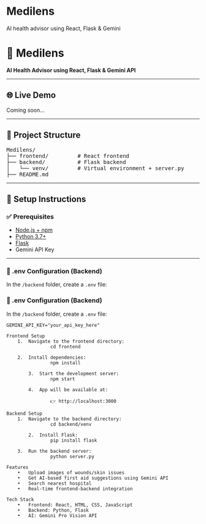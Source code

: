 # Medilens
AI health advisor using React, Flask &amp; Gemini

# 🧠 Medilens

**AI Health Advisor using React, Flask & Gemini API**

---

## 🌐 Live Demo

Coming soon...

---

## 📂 Project Structure

<pre>
Medilens/
├── frontend/         # React frontend
├── backend/          # Flask backend
│   └── venv/         # Virtual environment + server.py
├── README.md
</pre>

---

## 🔧 Setup Instructions

### ✅ Prerequisites

- [Node.js + npm](https://nodejs.org/)
- [Python 3.7+](https://www.python.org/)
- [Flask](https://flask.palletsprojects.com/)
- Gemini API Key

---

### 🧪 .env Configuration (Backend)

In the `/backend` folder, create a `.env` file:

### 🧪 .env Configuration (Backend)

In the `/backend` folder, create a `.env` file:

```env
GEMINI_API_KEY="your_api_key_here"

Frontend Setup
	1.	Navigate to the frontend directory:
                cd frontend

	2.	Install dependencies:
                npm install

        3.	Start the development server:
                npm start

        4.	App will be available at:

                👉 http://localhost:3000

Backend Setup
	1.	Navigate to the backend directory:
                cd backend/venv

        2.	Install Flask:
                pip install flask

   	3.	Run the backend server:
                python server.py

Features
	•	Upload images of wounds/skin issues
	•	Get AI-based first aid suggestions using Gemini API
	•	Search nearest hospital 
	•	Real-time frontend-backend integration

Tech Stack
	•	Frontend: React, HTML, CSS, JavaScript
	•	Backend: Python, Flask
	•	AI: Gemini Pro Vision API

